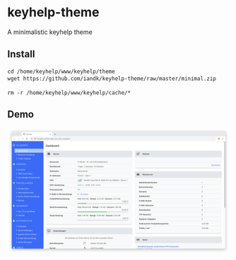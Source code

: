 # keyhelp-theme
A minimalistic keyhelp theme


## Install
```
cd /home/keyhelp/www/keyhelp/theme
wget https://github.com/iandk/keyhelp-theme/raw/master/minimal.zip

rm -r /home/keyhelp/www/keyhelp/cache/*
```


## Demo
![Demo](_screenshot.png)
